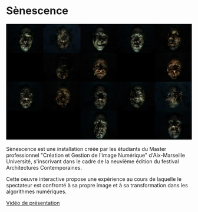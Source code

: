 Sènescence
==========
![Sènescence](senescence.png "Sènescence")  

Sènescence est une installation créée par les étudiants du Master professionnel "Création et Gestion de l'image Numérique" d'Aix-Marseille Université, s'inscrivant dans le cadre de la neuvième édition du festival Architectures Contemporaines.

Cette oeuvre interactive propose une expérience au cours de laquelle le spectateur est confronté à sa propre image et à sa transformation dans les algorithmes numériques.


[Vidéo de présentation](https://vimeo.com/164272445)